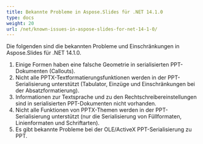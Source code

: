 ```yaml
---
title: Bekannte Probleme in Aspose.Slides für .NET 14.1.0
type: docs
weight: 20
url: /net/known-issues-in-aspose-slides-for-net-14-1-0/
---
```


Die folgenden sind die bekannten Probleme und Einschränkungen in Aspose.Slides für .NET 14.1.0.

1. Einige Formen haben eine falsche Geometrie in serialisierten PPT-Dokumenten (Callouts).
1. Nicht alle PPTX-Textformatierungsfunktionen werden in der PPT-Serialisierung unterstützt (Tabulator, Einzüge und Einschränkungen bei der Absatzformatierung).
1. Informationen zur Textsprache und zu den Rechtschreibereinstellungen sind in serialisierten PPT-Dokumenten nicht vorhanden.
1. Nicht alle Funktionen von PPTX-Themen werden in der PPT-Serialisierung unterstützt (nur die Serialisierung von Füllformaten, Linienformaten und Schriftarten).
1. Es gibt bekannte Probleme bei der OLE/ActiveX PPT-Serialisierung zu PPT.